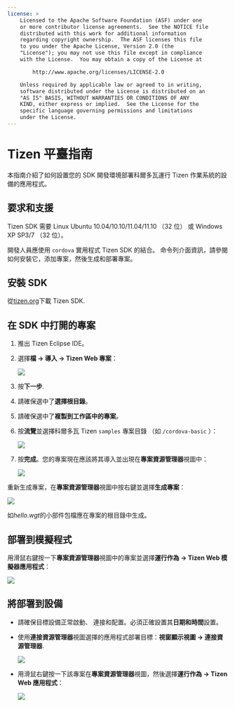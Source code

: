 ```yaml
---
license: >
    Licensed to the Apache Software Foundation (ASF) under one
    or more contributor license agreements.  See the NOTICE file
    distributed with this work for additional information
    regarding copyright ownership.  The ASF licenses this file
    to you under the Apache License, Version 2.0 (the
    "License"); you may not use this file except in compliance
    with the License.  You may obtain a copy of the License at

        http://www.apache.org/licenses/LICENSE-2.0

    Unless required by applicable law or agreed to in writing,
    software distributed under the License is distributed on an
    "AS IS" BASIS, WITHOUT WARRANTIES OR CONDITIONS OF ANY
    KIND, either express or implied.  See the License for the
    specific language governing permissions and limitations
    under the License.
---
```


# Tizen 平臺指南

本指南介紹了如何設置您的 SDK 開發環境部署科爾多瓦運行 Tizen 作業系統的設備的應用程式。

## 要求和支援

Tizen SDK 需要 Linux Ubuntu 10.04/10.10/11.04/11.10 （32 位） 或 Windows XP SP3/7 （32 位）。

開發人員應使用 `cordova` 實用程式 Tizen SDK 的結合。 命令列介面資訊，請參閱如何安裝它，添加專案，然後生成和部署專案。

## 安裝 SDK

從[tizen.org][1]下載 Tizen SDK.

 [1]: https://developer.tizen.org/sdk

<!--

- (optional) Install Tizen Cordova template projects: copy the
  `/templates` directory content into the Tizen Eclipse IDE web
  templates directory (e.g.:
  `/home/my_username/tizen-sdk/IDE/Templates/web`).

- __Method #2: Use Tizen Eclipse IDE Cordova Tizen project templates__
    - Launch Tizen Eclipse IDE
    - Select  __File &rarr; New &rarr; Tizen Web Project__
    - Select __User Template__ and __User defined__ items
    - Select one of the Tizen Cordova template (e.g.: __CordovaBasicTemplate__)
    - Fill the __Project name__ and its target __Location__

    ![](img/guide/platforms/tizen/project_template.png)

    - Click __Finish__

    ![](img/guide/platforms/tizen/project_explorer.png)

    - Your project should now appear in the __Project Explorer__ view

-->

## 在 SDK 中打開的專案

1.  推出 Tizen Eclipse IDE。

2.  選擇**檔 → 導入 → Tizen Web 專案**：
    
    ![][2]

3.  按**下一步**.

4.  請確保選中了**選擇根目錄**。

5.  請確保選中了**複製到工作區中的專案**。

6.  按**流覽**並選擇科爾多瓦 Tizen `samples` 專案目錄 （如 `/cordova-basic` ）：
    
    ![][3]

7.  按**完成**。您的專案現在應該將其導入並出現在**專案資源管理器**視圖中：
    
    ![][4]

 [2]: img/guide/platforms/tizen/import_project.png
 [3]: img/guide/platforms/tizen/import_widget.png
 [4]: img/guide/platforms/tizen/project_explorer.png

重新生成專案，在**專案資源管理器**視圖中按右鍵並選擇**生成專案**：

![][5]

 [5]: img/guide/platforms/tizen/build_project.png

如*hello.wgt*的小部件包檔應在專案的根目錄中生成。

## 部署到模擬程式

用滑鼠右鍵按一下**專案資源管理器**視圖中的專案並選擇**運行作為 → Tizen Web 模擬器應用程式**：

![][6]

 [6]: img/guide/platforms/tizen/runas_web_sim_app.png

## 將部署到設備

*   請確保目標設備正常啟動、 連接和配置。必須正確設置其**日期和時間**設置。

*   使用**連接資源管理器**視圖選擇的應用程式部署目標：**視窗顯示視圖 → 連接資源管理器**.
    
    ![][7]

*   用滑鼠右鍵按一下該專案在**專案資源管理器**視圖，然後選擇**運行作為 → Tizen Web 應用程式**：
    
    ![][8]

 [7]: img/guide/platforms/tizen/connection_explorer.png
 [8]: img/guide/platforms/tizen/runas_web_app.png
